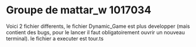 # Groupe de mattar_w 1017034

Voici 2 fichier differents, le fichier Dynamic_Game est plus developper (mais contient des bugs, pour le lancer il faut obligatoirement ouvrir un nouveau terminal).
le fichier a executer est tour.ts
